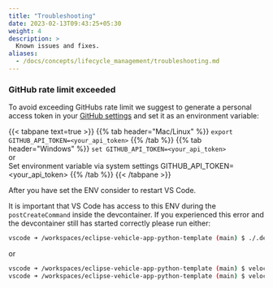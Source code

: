 ```yaml
---
title: "Troubleshooting"
date: 2023-02-13T09:43:25+05:30
weight: 4
description: >
  Known issues and fixes.
aliases:
  - /docs/concepts/lifecycle_management/troubleshooting.md
---
```


### GitHub rate limit exceeded

To avoid exceeding GitHubs rate limit we suggest to generate a personal access token in your [GitHub settings](https://github.com/settings/tokens) and set it as an environment variable:

{{< tabpane text=true >}}
{{% tab header="Mac/Linux" %}}
`export GITHUB_API_TOKEN=<your_api_token>`
{{% /tab %}}
{{% tab header="Windows" %}}
`set GITHUB_API_TOKEN=<your_api_token>`
</br>
or
</br>
Set environment variable via system settings GITHUB_API_TOKEN=<your_api_token>
{{% /tab %}}
{{< /tabpane >}}

After you have set the ENV consider to restart VS Code.

It is important that VS Code has access to this ENV during the `postCreateCommand` inside the devcontainer.
If you experienced this error and the devcontainer still has started correctly please run either:

```bash
vscode ➜ /workspaces/eclipse-vehicle-app-python-template (main) $ ./.devcontainer/scripts/postCreateCommand.sh
```

or

```bash
vscode ➜ /workspaces/eclipse-vehicle-app-python-template (main) $ velocitas init
vscode ➜ /workspaces/eclipse-vehicle-app-python-template (main) $ velocitas sync
```
